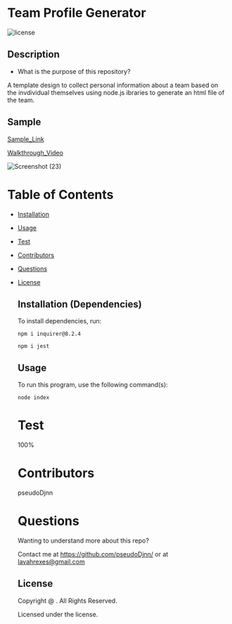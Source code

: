# Team Profile Generator

![license](https://img.shields.io/badge/license-MIT-yellowgreen.svg)

## Description

- What is the purpose of this repository?<br/>

A template design to collect personal information about a team based on the invdividual themselves using node.js ibraries to generate an html file of the team.

## Sample

[Sample_Link](./dist/index.html)

[Walkthrough_Video](https://drive.google.com/file/d/1nz0GpranZuvAhH97FvH9JTYnpw85tG3b/view)

![Screenshot (23)](https://user-images.githubusercontent.com/105378214/191569377-4e0ab125-0a24-4008-bbbf-ef7bec0e4c18.png)

# Table of Contents

- [Installation](#installation)
- [Usage](#usage)
- [Test](#test)
- [Contributors](#contributors)
- [Questions](#questions)
- [License](#license)

  ## Installation (Dependencies)

  To install dependencies, run:

  ```
  npm i inquirer@8.2.4
  ```

  ```
  npm i jest
  ```

  ## Usage

  To run this program, use the following command(s):

  ```
  node index
  ```

  # Test

  100%

  # Contributors

  pseudoDjnn

  # Questions

  Wanting to understand more about this repo?

  Contact me at https://github.com/pseudoDjnn/ or at lavahrexes@gmail.com

  ## License

  Copyright @ . All Rights Reserved.

  Licensed under the license.
